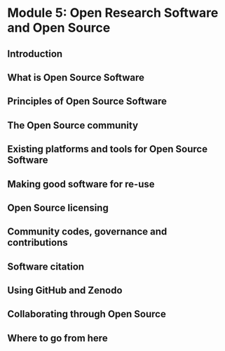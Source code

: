 # Module 5: Open Research Software and Open Source

## Introduction


## What is Open Source Software


## Principles of Open Source Software


## The Open Source community


## Existing platforms and tools for Open Source Software


## Making good software for re-use


## Open Source licensing


## Community codes, governance and contributions


## Software citation


## Using GitHub and Zenodo


## Collaborating through Open Source


## Where to go from here

